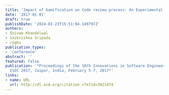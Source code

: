 ```yaml
---
title: 'Impact of Gamification on Code review process: An Experimental Study'
date: '2017-01-01'
draft: true
publishDate: '2024-03-23T15:51:04.149797Z'
authors:
- Shivam Khandelwal
- Saikrishna Sripada
- raghu
publication_types:
- 'conference'
abstract: ''
featured: false
publication: '*Proceedings of the 10th Innovations in Software Engineering Conference,
  ISEC 2017, Jaipur, India, February 5-7, 2017*'
links:
- name: URL
  url: http://dl.acm.org/citation.cfm?id=3021474
---
```


